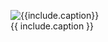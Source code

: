 <figure class="figure {{include.class}}">
  <img src="{{ include.img | prepend: '/images/' | absolute_url }}" class="figure-img img-fluid rounded" alt="{{include.caption}}">
  <figcaption class="figure-caption">{{ include.caption }}</figcaption>
</figure>
